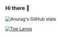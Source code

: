 ### Hi there 👋

![Anurag's GitHub stats](https://github-readme-stats.vercel.app/api?username=Rizal&show_icons=true&theme=radical)

[![Top Langs](https://github-readme-stats.vercel.app/api/top-langs/?username=anuraghazra&langs_count=8)](https://github.com/anuraghazra/github-readme-stats)
